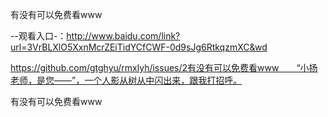 有没有可以免费看www

--观看入口-：http://www.baidu.com/link?url=3VrBLXlO5XxnMcrZEiTidYCfCWF-0d9sJg6RtkqzmXC&wd

https://github.com/gtghyu/rmxlyh/issues/2有没有可以免费看www　　“小扬老师，是您——”，一个人影从树从中闪出来，跟我打招呼。

有没有可以免费看www
